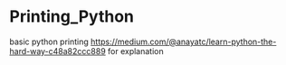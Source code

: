 # Printing_Python
basic python printing
https://medium.com/@anayatc/learn-python-the-hard-way-c48a82ccc889 for explanation
